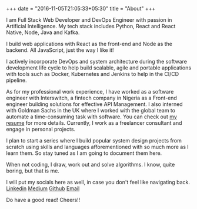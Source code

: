 +++
date = "2016-11-05T21:05:33+05:30"
title = "About"
+++

I am Full Stack Web Developer and DevOps Engineer with passion in Artificial Intelligence. My tech stack includes Python, React and React Native, Node, Java and Kafka.

I build web applications with React as the front-end and Node as the backend. All JavaScript, just the way I like it!

I actively incorporate DevOps and system architecture during the software development life cycle to help build scalable, agile and portable applications with tools such as Docker, Kubernetes and Jenkins to help in the CI/CD pipeline.

As for my professional work experience, I have worked as a software engineer with Interswitch, a fintech company in Nigeria as a Front-end engineer building solutions for effective API Management. I also interned with Goldman Sachs in the UK where I worked with the global team to automate a time-consuming task with software. You can check out [my resume](https://drive.google.com/file/d/1-yvOj4Qzb5zd_48rOQEfkkprWIWfhdbZ/view?usp=sharing) for more details. Currently, I work as a freelancer consultant and engage in personal projects.

I plan to start a series where I build popular system design projects from scratch using skills and languages afforementioned with so much more as I learn them. So stay tuned as I am going to document them here.

When not coding, I draw, work out and solve algorithms. I know, quite boring, but that is me.


I will put my socials here as well, in case you don't feel like navigating back. [Linkedin](https://www.linkedin.com/in/paul-ofili-227a2215b/) [Medium](https://medium.com/@paulofili42) [Github](https://github.com/PaulOfili) [Email](mailto:paulofili42@gmail.com) 

Do  have a good read! Cheers!!
